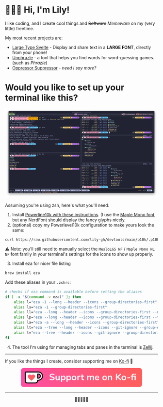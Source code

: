 # 👩🏻‍💻 Hi, I'm Lily!
I like coding, and I create cool things and ~~Software~~ _Memeware_ on my (very little) freetime.

My most recent projects are:
  - [Large Type Svelte](https://github.com/lily-gh/large-type-svelte) - Display and share text in a **LARGE FONT**, directly from your phone!
  - [Unphrazle](https://unphrazle.vercel.app/) - a tool that helps you find words for word-guessing games. (such as _Phrazle_)
  - [Oppressor Suppressor](https://github.com/lily-gh/oppressor-suppressor) - _need I say more?_


# Would you like to set up your terminal like this?

![Terminal demo](terminal_demo.png)

Assuming you're using zsh, here's what you'll need:

1. Install [Powerline10k with these instructions](https://github.com/romkatv/powerlevel10k#getting-started). (I use the [Maple Mono font](https://github.com/subframe7536/Maple-font), but any NerdFont should display the fancy glyphs nicely.
2. (optional) copy my Powerlevel10k configuration to make yours look the same:
```bash
curl https://raw.githubusercontent.com/lily-gh/devtools/main/p10k/.p10k.zsh >| ~/.p10k.zsh
```
⚠️ Note: you'll still need to manually select the `MesloLGS NF` / `Maple Mono NL NF` font family in your terminal's settings for the icons to show up properly.

3. Install eza for nicer file listing
```bash
brew install eza
```

Add these aliases in your `.zshrc`:
```bash
# checks if eza command is available before setting the aliases
if [ -x "$(command -v eza)" ]; then
    alias l="eza -1 --long --header --icons --group-directories-first"
    alias ls="eza -1 --group-directories-first"
    alias ll="eza --long --header --icons --group-directories-first --no-permissions --total-size"
    alias lp="eza --long --header --icons --group-directories-first --total-size"
    alias la="eza -a --long --header --icons --group-directories-first"
    alias lt="eza --tree --long --header --icons --git-ignore --group-directories-first"
    alias t="eza --tree --header --icons --git-ignore --group-directories-first"
fi
```

4. The tool I'm using for managing tabs and panes in the terminal is [Zellij](https://github.com/zellij-org/zellij).

---

If you like the things I create, consider supporting me on [Ko-fi](https://ko-fi.com/lily_neinhorn) 💖

<div align="center">
    <a href="https://ko-fi.com/lily_neinhorn" target="_blank">
        <img src="img/kofi_button_red_nobg.png" alt="Support me on Ko-fi" width="400">
    </a>
</div>

---

<p align="center">🩷🩷🩷🩷🩷</p>